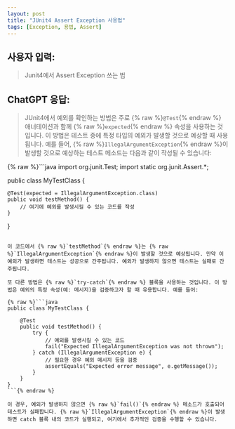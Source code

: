```yaml
---
layout: post
title: "JUnit4 Assert Exception 사용법"
tags: [Exception, 용법, Assert]
---
```


## 사용자 입력:
> Junit4에서 Assert Exception 쓰는 법

## ChatGPT 응답:
> JUnit4에서 예외를 확인하는 방법은 주로 {% raw %}`@Test`{% endraw %} 애너테이션과 함께 {% raw %}`expected`{% endraw %} 속성을 사용하는 것입니다. 이 방법은 테스트 중에 특정 타입의 예외가 발생할 것으로 예상할 때 사용됩니다. 예를 들어, {% raw %}`IllegalArgumentException`{% endraw %}이 발생할 것으로 예상하는 테스트 메소드는 다음과 같이 작성될 수 있습니다:

{% raw %}```java
import org.junit.Test;
import static org.junit.Assert.*;

public class MyTestClass {

    @Test(expected = IllegalArgumentException.class)
    public void testMethod() {
        // 여기에 예외를 발생시킬 수 있는 코드를 작성
    }
}
```{% endraw %}

이 코드에서 {% raw %}`testMethod`{% endraw %}는 {% raw %}`IllegalArgumentException`{% endraw %}이 발생할 것으로 예상됩니다. 만약 이 예외가 발생하면 테스트는 성공으로 간주됩니다. 예외가 발생하지 않으면 테스트는 실패로 간주됩니다.

또 다른 방법은 {% raw %}`try-catch`{% endraw %} 블록을 사용하는 것입니다. 이 방법은 예외의 특정 속성(예: 메시지)을 검증하고자 할 때 유용합니다. 예를 들어:

{% raw %}```java
public class MyTestClass {

    @Test
    public void testMethod() {
        try {
            // 예외를 발생시킬 수 있는 코드
            fail("Expected IllegalArgumentException was not thrown");
        } catch (IllegalArgumentException e) {
            // 필요한 경우 예외 메시지 등을 검증
            assertEquals("Expected error message", e.getMessage());
        }
    }
}
```{% endraw %}

이 경우, 예외가 발생하지 않으면 {% raw %}`fail()`{% endraw %} 메소드가 호출되어 테스트가 실패합니다. {% raw %}`IllegalArgumentException`{% endraw %}이 발생하면 catch 블록 내의 코드가 실행되고, 여기에서 추가적인 검증을 수행할 수 있습니다.


